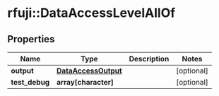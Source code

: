 # rfuji::DataAccessLevelAllOf


## Properties
Name | Type | Description | Notes
------------ | ------------- | ------------- | -------------
**output** | [**DataAccessOutput**](DataAccess_output.md) |  | [optional] 
**test_debug** | **array[character]** |  | [optional] 


